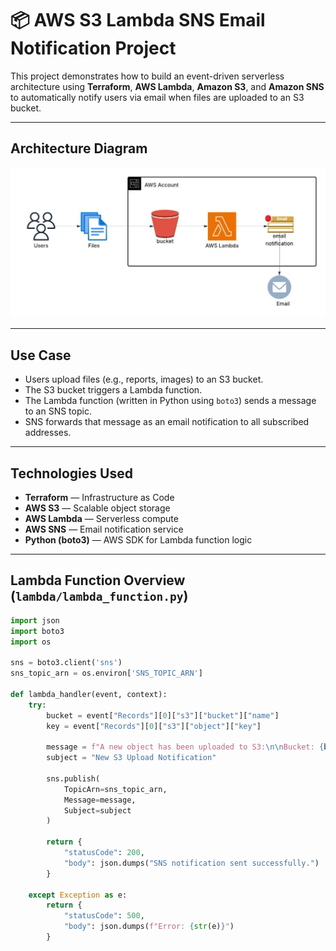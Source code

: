 # 📦 AWS S3 Lambda SNS Email Notification Project

This project demonstrates how to build an event-driven serverless architecture using **Terraform**, **AWS Lambda**, **Amazon S3**, and **Amazon SNS** to automatically notify users via email when files are uploaded to an S3 bucket.

---

## Architecture Diagram

![Architecture Diagram](diagram/image.jpeg)

---

## Use Case

- Users upload files (e.g., reports, images) to an S3 bucket.
- The S3 bucket triggers a Lambda function.
- The Lambda function (written in Python using `boto3`) sends a message to an SNS topic.
- SNS forwards that message as an email notification to all subscribed addresses.

---

## Technologies Used

- **Terraform** — Infrastructure as Code
- **AWS S3** — Scalable object storage
- **AWS Lambda** — Serverless compute
- **AWS SNS** — Email notification service
- **Python (boto3)** — AWS SDK for Lambda function logic

---

## Lambda Function Overview (`lambda/lambda_function.py`)

```python
import json
import boto3
import os

sns = boto3.client('sns')
sns_topic_arn = os.environ['SNS_TOPIC_ARN']

def lambda_handler(event, context):
    try:
        bucket = event["Records"][0]["s3"]["bucket"]["name"]
        key = event["Records"][0]["s3"]["object"]["key"]

        message = f"A new object has been uploaded to S3:\n\nBucket: {bucket}\nKey: {key}"
        subject = "New S3 Upload Notification"

        sns.publish(
            TopicArn=sns_topic_arn,
            Message=message,
            Subject=subject
        )

        return {
            "statusCode": 200,
            "body": json.dumps("SNS notification sent successfully.")
        }

    except Exception as e:
        return {
            "statusCode": 500,
            "body": json.dumps(f"Error: {str(e)}")
        }
```

